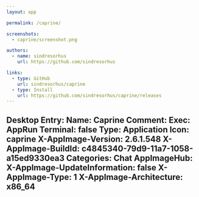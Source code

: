 ```yaml
---
layout: app

permalink: /caprine/

screenshots:
  - caprine/screenshot.png

authors:
  - name: sindresorhus
    url: https://github.com/sindresorhus

links:
  - type: GitHub
    url: sindresorhus/caprine
  - type: Install
    url: https://github.com/sindresorhus/caprine/releases
---
```

Desktop Entry:
  Name: Caprine
  Comment: 
  Exec: AppRun
  Terminal: false
  Type: Application
  Icon: caprine
  X-AppImage-Version: 2.6.1.548
  X-AppImage-BuildId: c4845340-79d9-11a7-1058-a15ed9330ea3
  Categories: Chat
AppImageHub:
  X-AppImage-UpdateInformation: false
  X-AppImage-Type: 1
  X-AppImage-Architecture: x86_64
---
